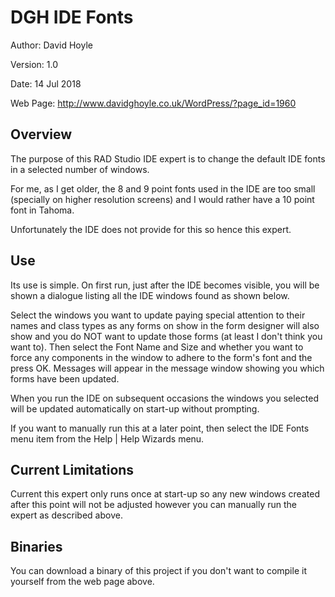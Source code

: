 DGH IDE Fonts
=============

Author:   David Hoyle

Version:  1.0

Date:     14 Jul 2018

Web Page: http://www.davidghoyle.co.uk/WordPress/?page_id=1960

## Overview

The purpose of this RAD Studio IDE expert is to change the default IDE fonts
in a selected number of windows.

For me, as I get older, the 8 and 9 point fonts used in the IDE are too small
(specially on higher resolution screens) and I would rather have a 10 point
font in Tahoma.

Unfortunately the IDE does not provide for this so hence this expert.

## Use

Its use is simple. On first run, just after the IDE becomes visible, you will
be shown a dialogue listing all the IDE windows found as shown below.

Select the windows you want to update paying special attention to their names
and class types as any forms on show in the form designer will also show and
you do NOT want to update those forms (at least I don't think you want to).
Then select the Font Name and Size and whether you want to force any components
in the window to adhere to the form's font and the press OK. Messages will
appear in the message window showing you which forms have been updated.

When you run the IDE on subsequent occasions the windows you selected will be
updated automatically on start-up without prompting.

If you want to manually run this at a later point, then select the IDE Fonts
menu item from the Help | Help Wizards menu.

## Current Limitations

Current this expert only runs once at start-up so any new windows created after
this point will not be adjusted however you can manually run the expert as described above.

## Binaries

You can download a binary of this project if you don't want to compile it
yourself from the web page above.